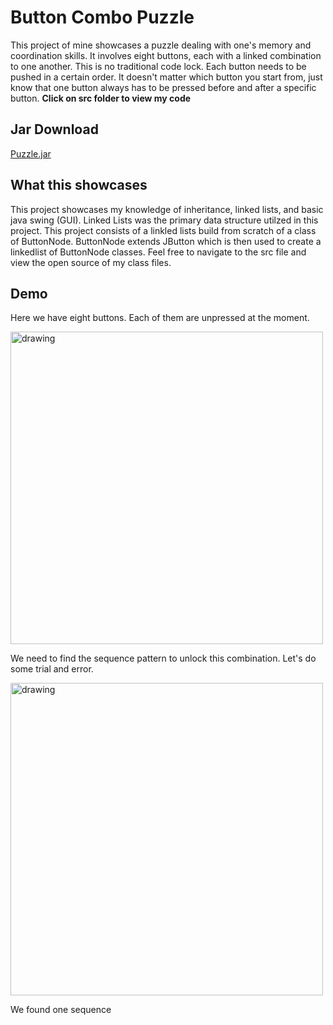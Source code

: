 # **Button Combo Puzzle**

This project of mine showcases a puzzle dealing with one's memory and coordination skills. It involves eight buttons, each with a linked combination to one another.
This is no traditional code lock. Each button needs to be pushed in a certain order. It doesn't matter which button you start from, just know that one button always has to be pressed before and after a specific button. 
**Click on src folder to view my code**

## **Jar Download**

[Puzzle.jar](https://github.com/abdulnad/ButtonComboPuzzleJAVA/raw/main/Puzzle.jar)

## **What this showcases**

This project showcases my knowledge of inheritance, linked lists, and basic java swing (GUI). Linked Lists was the primary data structure utilzed in this project. This project consists of a linkled lists build from scratch of a class of ButtonNode. ButtonNode extends JButton which is then used to create a linkedlist of ButtonNode classes. Feel free to navigate to the src file and view the open source of my class files. 

## **Demo**

Here we have eight buttons. Each of them are unpressed at the moment.

<img src="https://i.imgur.com/rqipHgG.png" alt="drawing" length = "400" width="500"/>

We need to find the sequence pattern to unlock this combination. Let's do some trial and error.

<img src="https://media.giphy.com/media/xn8TbcrB8s6JLf94Eb/giphy.gif" alt="drawing" length = "400" width="500"/>

We found one sequence





